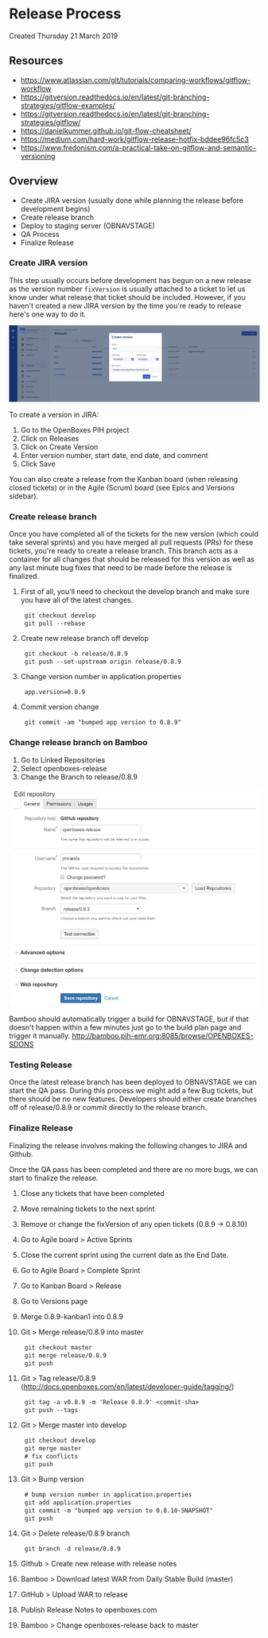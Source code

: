 # Release Process
Created Thursday 21 March 2019

## Resources
* https://www.atlassian.com/git/tutorials/comparing-workflows/gitflow-workflow
* https://gitversion.readthedocs.io/en/latest/git-branching-strategies/gitflow-examples/
* https://gitversion.readthedocs.io/en/latest/git-branching-strategies/gitflow/
* https://danielkummer.github.io/git-flow-cheatsheet/
* https://medium.com/hard-work/gitflow-release-hotfix-bddee96fc5c3
* https://www.fredonism.com/a-practical-take-on-gitflow-and-semantic-versioning

## Overview
* Create JIRA version (usually done while planning the release before development begins)
* Create release branch
* Deploy to staging server (OBNAVSTAGE)
* QA Process
* Finalize Release

### Create JIRA version
This step usually occurs before development has begun on a new release as the version number 
`fixVersion` is usually attached to a ticket to let us know under what release that ticket should be 
included. However, if you haven't created a new JIRA version by the time you're ready to release 
here's one way to do it. 

![Create JIRA Release](../img/create-jira-release.png "Create JIRA Release")

To create a version in JIRA:

1. Go to the OpenBoxes PIH project
1. Click on Releases
1. Click on Create Version
1. Enter version number, start date, end date, and comment
1. Click Save

You can also create a release from the Kanban board (when releasing closed tickets) or in the 
Agile (Scrum) board (see Epics and Versions sidebar).
 
### Create release branch
Once you have completed all of the tickets for the new version (which could take several sprints) 
and you have merged all pull requests (PRs) for these tickets, you're ready to create a release 
branch. This branch acts as a container for all changes that should be released for this version
as well as any last minute bug fixes that need to be made before the release is finalized.

1. First of all, you'll need to checkout the develop branch and make sure you have all of the latest
changes.

        git checkout develop
        git pull --rebase

1. Create new release branch off develop

        git checkout -b release/0.8.9
        git push --set-upstream origin release/0.8.9

1. Change version number in application.properties

        app.version=0.8.9

1. Commit version change

        git commit -am "bumped app version to 0.8.9"

### Change release branch on Bamboo

1. Go to Linked Repositories
1. Select openboxes-release
1. Change the Branch to release/0.8.9

![Change Release Branch](../img/bamboo-change-release-branch.png "Change Release Branch")

Bamboo should automatically trigger a build for OBNAVSTAGE, but if that doesn't happen within a 
few minutes just go to the build plan page and trigger it manually.
<http://bamboo.pih-emr.org:8085/browse/OPENBOXES-SDONS>

### Testing Release
Once the latest release branch has been deployed to OBNAVSTAGE we can start the QA pass. During 
this process we might add a few Bug tickets, but there should be no new features. Developers 
should either create branches off of release/0.8.9 or commit directly to the release branch.

### Finalize Release
Finalizing the release involves making the following changes to JIRA and Github.

Once the QA pass has been completed and there are no more bugs, we can start to finalize the 
release. 

1. Close any tickets that have been completed
1. Move remaining tickets to the next sprint
1. Remove or change the fixVersion of any open tickets (0.8.9 -> 0.8.10) 
1. Go to Agile board > Active Sprints 
1. Close the current sprint using the current date as the End Date.
1. Go to Agile Board > Complete Sprint
1. Go to Kanban Board > Release 
1. Go to Versions page 
1. Merge 0.8.9-kanban1 into 0.8.9
1. Git > Merge release/0.8.9 into master

        git checkout master
        git merge release/0.8.9
        git push
        
1. Git > Tag release/0.8.9 (http://docs.openboxes.com/en/latest/developer-guide/tagging/)

        git tag -a v0.8.9 -m 'Release 0.8.9' <commit-sha>
        git push --tags

1. Git > Merge master into develop

        git checkout develop
        git merge master
        # fix conflicts
        git push
        
1. Git > Bump version

        # bump version number in application.properties
        git add application.properties
        git commit -m "bumped app version to 0.8.10-SNAPSHOT"
        git push

1. Git > Delete release/0.8.9 branch

        git branch -d release/0.8.9

1. Github > Create new release with release notes 
1. Bamboo > Download latest WAR from Daily Stable Build (master)
1. GitHub > Upload WAR to release 
1. Publish Release Notes to openboxes.com
1. Bamboo > Change openboxes-release back to master 
